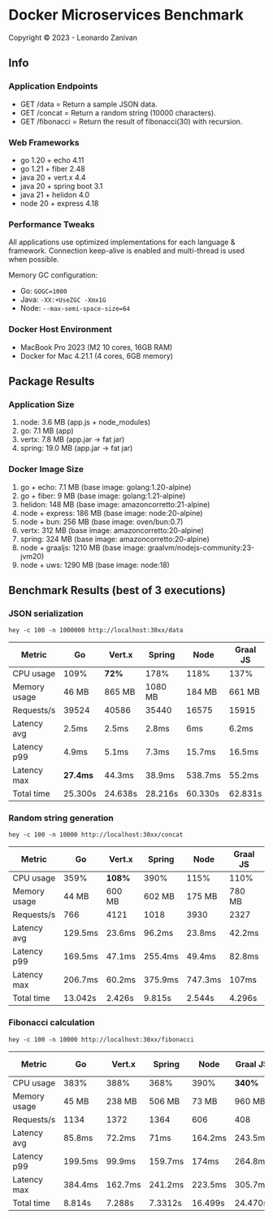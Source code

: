 # Docker Microservices Benchmark

Copyright © 2023 - Leonardo Zanivan

## Info

### Application Endpoints

- GET /data       = Return a sample JSON data.
- GET /concat     = Return a random string (10000 characters).
- GET /fibonacci  = Return the result of fibonacci(30) with recursion.

### Web Frameworks

- go 1.20 + echo 4.11
- go 1.21 + fiber 2.48
- java 20 + vert.x 4.4
- java 20 + spring boot 3.1
- java 21 + helidon 4.0
- node 20 + express 4.18

### Performance Tweaks

All applications use optimized implementations for each language & framework.
Connection keep-alive is enabled and multi-thread is used when possible.

Memory GC configuration:
- Go: `GOGC=1000`
- Java: `-XX:+UseZGC -Xmx1G`
- Node: `--max-semi-space-size=64`

### Docker Host Environment

- MacBook Pro 2023 (M2 10 cores, 16GB RAM)
- Docker for Mac 4.21.1 (4 cores, 6GB memory)

## Package Results

### Application Size

1. node: 3.6 MB (app.js + node_modules)
2. go: 7.1 MB (app)
3. vertx: 7.8 MB (app.jar -> fat jar)
4. spring: 19.0 MB (app.jar -> fat jar)

### Docker Image Size

1. go + echo: 7.1 MB (base image: golang:1.20-alpine)
2. go + fiber: 9 MB (base image: golang:1.21-alpine)
3. helidon: 148 MB (base image: amazoncorretto:21-alpine)
4. node + express: 186 MB (base image: node:20-alpine)
5. node + bun: 256 MB (base image: oven/bun:0.7)
6. vertx: 312 MB (base image: amazoncorretto:20-alpine)
7. spring: 324 MB (base image: amazoncorretto:20-alpine)
8. node + graaljs: 1210 MB (base image: graalvm/nodejs-community:23-jvm20)
9. node + uws: 1290 MB (base image: node:18)

## Benchmark Results (best of 3 executions)

### JSON serialization

``hey -c 100 -n 1000000 http://localhost:30xx/data``

| Metric        | Go         | Vert.x  | Spring  | Node     | Graal JS | Bun JS  | Node + UWS | Go Fiber    | Helidon |
|---|---|---|---|---|---|---|---|---|---|
| CPU usage     | 109%       | **72%** | 178%    | 118%     | 137%     | 108%    | 72%        | 113%        | 149%    |
| Memory usage  | 46 MB      | 865 MB  | 1080 MB | 184 MB   | 661 MB   | 151 MB  | 52 MB      | **45 MB**   | 179 MB  |
| Requests/s    | 39524      | 40586   | 35440   | 16575    | 15915    | 26371   | 40838      | **46524**   | 43876   |
| Latency avg   | 2.5ms      | 2.5ms   | 2.8ms   | 6ms      | 6.2ms    | 3.8ms   | 2.4ms      | **2.1ms**   | 2.3ms   |
| Latency p99   | 4.9ms      | 5.1ms   | 7.3ms   | 15.7ms   | 16.5ms   | 9.6ms   | 5.1ms      | **4ms**     | 4.4ms   |
| Latency max   | **27.4ms** | 44.3ms  | 38.9ms  | 538.7ms  | 55.2ms   | 33ms    | 24.5ms     | **23.6ms**  | 36.6ms  |
| Total time    | 25.300s    | 24.638s | 28.216s | 60.330s  | 62.831s  | 37.919s | 24.486s    | **21.494s** | 22.791s |

### Random string generation

``hey -c 100 -n 10000 http://localhost:30xx/concat``

| Metric        | Go      | Vert.x   | Spring  | Node     | Graal JS | Bun JS | Node + UWS | Go Fiber   | Helidon |
|---|---|---|---|---|---|---|---|---|---|
| CPU usage     | 359%    | **108%** | 390%    | 115%     | 110%     | 115%   | 108%       | 300%       | 400%    |
| Memory usage  | 44 MB   | 600 MB   | 602 MB  | 175 MB   | 780 MB   | 180 MB | 180 MB     | **44 MB**  | 126 MB  |
| Requests/s    | 766     | 4121     | 1018    | 3930     | 2327     | 6096   | 5636       | **21808**  | 566     |
| Latency avg   | 129.5ms | 23.6ms   | 96.2ms  | 23.8ms   | 42.2ms   | 16ms   | 17.2ms     | **4.5ms**  | 174.6ms |
| Latency p99   | 169.5ms | 47.1ms   | 255.4ms | 49.4ms   | 82.8ms   | 30.8ms | 34.8ms     | **12.6ms** | 203.4ms |
| Latency max   | 206.7ms | 60.2ms   | 375.9ms | 747.3ms  | 107ms    | 55.4ms | 51.2ms     | **37.1ms** | 481.4ms |
| Total time    | 13.042s | 2.426s   | 9.815s  | 2.544s   | 4.296s   | 1.64s  | 1.774s     | **0.483s** | 17.664s |

### Fibonacci calculation

``hey -c 100 -n 10000 http://localhost:30xx/fibonacci``

| Metric        | Go      | Vert.x  | Spring  | Node    | Graal JS | Bun JS  | Node + UWS | Go Fiber | Helidon |
|---|---|---|---|---|---|---|---|---|---|
| CPU usage     | 383%    | 388%    | 368%    | 390%    | **340%** | 385%    | 355%       | 400%     | 400%   |
| Memory usage  | 45 MB   | 238 MB  | 506 MB  | 73 MB   | 960 MB   | 135 MB  | 85 MB      | **5 MB** | 108 MB |
| Requests/s    | 1134    | 1372    | 1364    | 606     | 408      | 1030    | 498        | 1174     | **1569** |
| Latency avg   | 85.8ms  | 72.2ms  | 71ms    | 164.2ms | 243.5ms  | 96.5ms  | 201.7ms    | 83.5ms   | **63.3ms** |
| Latency p99   | 199.5ms | 99.9ms  | 159.7ms | 174ms   | 264.8ms  | 102.8ms | 236.7ms    | 134.9ms  | **67.7ms** |
| Latency max   | 384.4ms | 162.7ms | 241.2ms | 223.5ms | 305.7ms  | 151.9ms | 260.1ms    | 227ms    | **136ms**  |
| Total time    | 8.814s  | 7.288s  | 7.3312s | 16.499s | 24.470s  | 9.699s  | 20.275s    | 8.517s   | **6.369s** |
